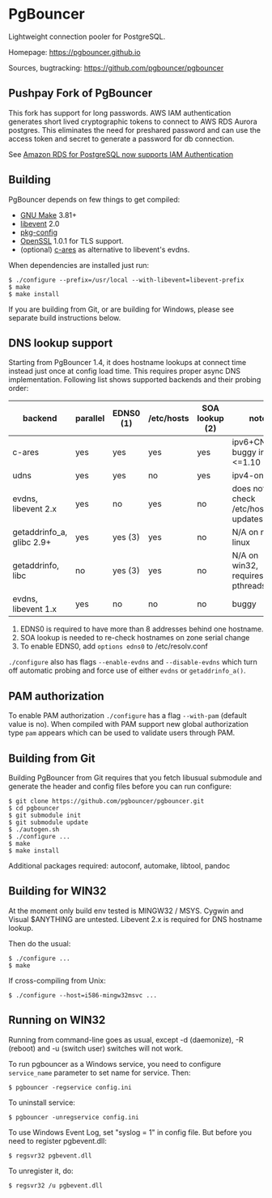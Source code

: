 
PgBouncer
=========

Lightweight connection pooler for PostgreSQL.

Homepage: <https://pgbouncer.github.io>

Sources, bugtracking: <https://github.com/pgbouncer/pgbouncer>


Pushpay Fork of PgBouncer
-------------------------

This fork has support for long passwords. AWS IAM authentication generates short lived cryptographic tokens to connect to AWS RDS  Aurora postgres. This eliminates the need for preshared password and can use the access token and secret to generate a password for db connection.

See [Amazon RDS for PostgreSQL now supports IAM Authentication](https://aws.amazon.com/about-aws/whats-new/2018/09/amazon-rds-postgresql-now-supports-iam-authentication/)

Building
---------

PgBouncer depends on few things to get compiled:

* [GNU Make] 3.81+
* [libevent] 2.0
* [pkg-config]
* [OpenSSL] 1.0.1 for TLS support.
* (optional) [c-ares] as alternative to libevent's evdns.

[GNU Make]: https://www.gnu.org/software/make/
[libevent]: http://libevent.org/
[pkg-config]: https://www.freedesktop.org/wiki/Software/pkg-config/
[OpenSSL]: https://www.openssl.org/
[c-ares]: http://c-ares.haxx.se/

When dependencies are installed just run:

    $ ./configure --prefix=/usr/local --with-libevent=libevent-prefix
    $ make
    $ make install

If you are building from Git, or are building for Windows, please see
separate build instructions below.

DNS lookup support
------------------

Starting from PgBouncer 1.4, it does hostname lookups at connect
time instead just once at config load time.  This requires proper
async DNS implementation.  Following list shows supported backends
and their probing order:

| backend                    | parallel | EDNS0 (1) | /etc/hosts | SOA lookup (2) | note                                  |
|----------------------------|----------|-----------|------------|----------------|---------------------------------------|
| c-ares                     | yes      | yes       | yes        | yes            | ipv6+CNAME buggy in <=1.10            |
| udns                       | yes      | yes       | no         | yes            | ipv4-only                             |
| evdns, libevent 2.x        | yes      | no        | yes        | no             | does not check /etc/hosts updates     |
| getaddrinfo_a, glibc 2.9+  | yes      | yes (3)   | yes        | no             | N/A on non-linux                      |
| getaddrinfo, libc          | no       | yes (3)   | yes        | no             | N/A on win32, requires pthreads       |
| evdns, libevent 1.x        | yes      | no        | no         | no             | buggy                                 |

1. EDNS0 is required to have more than 8 addresses behind one hostname.
2. SOA lookup is needed to re-check hostnames on zone serial change
3. To enable EDNS0, add `options edns0` to /etc/resolv.conf

`./configure` also has flags `--enable-evdns` and `--disable-evdns` which
turn off automatic probing and force use of either `evdns` or `getaddrinfo_a()`.

PAM authorization
-----------------

To enable PAM authorization `./configure` has a flag `--with-pam` (default value is no). When compiled with
PAM support new global authorization type `pam` appears which can be used to validate users through PAM.

Building from Git
-----------------

Building PgBouncer from Git requires that you fetch libusual
submodule and generate the header and config files before
you can run configure:

	$ git clone https://github.com/pgbouncer/pgbouncer.git
	$ cd pgbouncer
	$ git submodule init
	$ git submodule update
	$ ./autogen.sh
	$ ./configure ...
	$ make
	$ make install

Additional packages required: autoconf, automake, libtool, pandoc

Building for WIN32
------------------

At the moment only build env tested is MINGW32 / MSYS.  Cygwin
and Visual $ANYTHING are untested.  Libevent 2.x is required
for DNS hostname lookup.

Then do the usual:

	$ ./configure ...
	$ make

If cross-compiling from Unix:

	$ ./configure --host=i586-mingw32msvc ...

Running on WIN32
----------------

Running from command-line goes as usual, except -d (daemonize),
-R (reboot) and -u (switch user) switches will not work.

To run pgbouncer as a Windows service, you need to configure
`service_name` parameter to set name for service.  Then:

	$ pgbouncer -regservice config.ini

To uninstall service:

	$ pgbouncer -unregservice config.ini

To use Windows Event Log, set "syslog = 1" in config file.
But before you need to register pgbevent.dll:

	$ regsvr32 pgbevent.dll

To unregister it, do:

	$ regsvr32 /u pgbevent.dll
